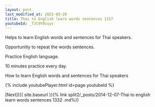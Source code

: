```yaml
---
layout: post
last_modified_at: 2021-03-29
title: Thai to English learn words sentences 1157 
youtubeId: _TJC9Y0iuys
---
```

 
 
Helps to learn English words and sentences for Thai speakers.

Opportunitiy to repeat the words sentences. 

Practice English language. 
 
10 minutes practice every day. 
 
How to learn English words and sentences for Thai speakers 
 
{% include youtubePlayer.html id=page.youtubeId %}
 
 
[Next]({{ site.baseurl }}{% link  split2/_posts/2014-12-07-Thai to english learn words sentences 1332 .md%})
 
